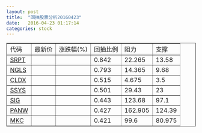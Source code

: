 ```yaml
---
layout: post
title:  "回抽股票分析20160423"
date:   2016-04-23 01:17:14
categories: stock
---
```

<script type="text/javascript">
var stockList = []
stockList.push('gb_srpt');
stockList.push('gb_ngls');
stockList.push('gb_cldx');
stockList.push('gb_ssys');
stockList.push('gb_sig');
stockList.push('gb_panw');
stockList.push('gb_mkc');
</script>
<table border="1">
 <tr>
 <td>代码</td>
 <td>最新价</td>
 <td>涨跌幅(%)</td>
 <td>回抽比例</td>
 <td>阻力</td>
 <td>支撑</td>
</tr>
  <tr id="srpt">
  <td><a href="http://stock.finance.sina.com.cn/usstock/quotes/SRPT.html" target="_blank">SRPT</a></td><td></td><td></td><td>0.842</td><td>22.265</td><td>13.58</td></tr>
  <tr id="ngls">
  <td><a href="http://stock.finance.sina.com.cn/usstock/quotes/NGLS.html" target="_blank">NGLS</a></td><td></td><td></td><td>0.793</td><td>14.365</td><td>9.68</td></tr>
  <tr id="cldx">
  <td><a href="http://stock.finance.sina.com.cn/usstock/quotes/CLDX.html" target="_blank">CLDX</a></td><td></td><td></td><td>0.515</td><td>4.675</td><td>3.5</td></tr>
  <tr id="ssys">
  <td><a href="http://stock.finance.sina.com.cn/usstock/quotes/SSYS.html" target="_blank">SSYS</a></td><td></td><td></td><td>0.501</td><td>29.43</td><td>23</td></tr>
  <tr id="sig">
  <td><a href="http://stock.finance.sina.com.cn/usstock/quotes/SIG.html" target="_blank">SIG</a></td><td></td><td></td><td>0.443</td><td>123.68</td><td>97.1</td></tr>
  <tr id="panw">
  <td><a href="http://stock.finance.sina.com.cn/usstock/quotes/PANW.html" target="_blank">PANW</a></td><td></td><td></td><td>0.427</td><td>162.905</td><td>124.39</td></tr>
  <tr id="mkc">
  <td><a href="http://stock.finance.sina.com.cn/usstock/quotes/MKC.html" target="_blank">MKC</a></td><td></td><td></td><td>0.421</td><td>99.6</td><td>80.975</td></tr>
</table>
